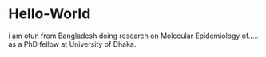 # Hello-World
i am otun from Bangladesh doing research on Molecular Epidemiology of..... as a PhD fellow at University of Dhaka.
